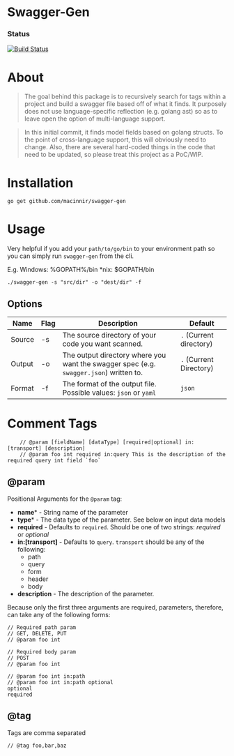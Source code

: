 # Swagger-Gen

### Status
[![Build Status](https://travis-ci.org/macinnir/swagger-gen.svg?branch=master)](https://travis-ci.org/macinnir/swagger-gen)

# About

> The goal behind this package is to recursively search for tags within a project and build a swagger file based off of what it finds. It purposely does not use language-specific reflection (e.g. golang ast) so as to leave open the option of multi-language support. 

> In this initial commit, it finds model fields based on golang structs.  To the point of cross-language support, this will obviously need to change. Also, there are several hard-coded things in the code that need to be updated, so please treat this project as a PoC/WIP.  

# Installation
```bash
go get github.com/macinnir/swagger-gen 

```

# Usage
Very helpful if you add your `path/to/go/bin` to your environment path so you can simply run `swagger-gen` from the cli. 

E.g. Windows: %GOPATH%/bin
*nix: $GOPATH/bin

```
./swagger-gen -s "src/dir" -o "dest/dir" -f 
```

## Options
Name | Flag | Description | Default 
---- | ---- | ----------- | -------
Source | -s | The source directory of your code you want scanned. | `.` (Current directory)
Output | -o | The output directory where you want the swagger spec (e.g. `swagger.json`) written to. | `.` (Current Directory)
Format | -f | The format of the output file. Possible values: `json` or `yaml` | `json` 

# Comment Tags

```
    // @param [fieldName] [dataType] [required|optional] in:[transport] [description]
    // @param foo int required in:query This is the description of the required query int field `foo`
```

## @param

Positional Arguments for the `@param` tag:

- **name*** - String name of the parameter
- **type*** - The data type of the parameter. See below on input data models
- **required** - Defaults to `required`. Should be one of two strings: *required* or *optional*
- **in:[transport]** - Defaults to `query`. `transport` should be any of the following:
    - path
    - query
    - form
    - header
    - body
- **description** - The description of the parameter.

Because only the first three arguments are required, parameters, therefore, can take any of the following forms:

```
// Required path param  
// GET, DELETE, PUT
// @param foo int

// Required body param 
// POST
// @param foo int

// @param foo int in:path
// @param foo int in:path optional
optional
required
```

## @tag

Tags are comma separated 

```
// @tag foo,bar,baz
```